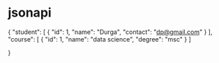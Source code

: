 # jsonapi

{
  "student": [
    { "id": 1, "name": "Durga", "contact": "dp@gmail.com" }
  ],
  "course": [
    { "id": 1, "name": "data science", "degree": "msc" }
  ]
  
}
